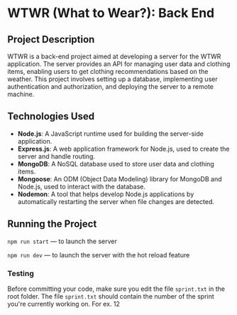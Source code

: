 # WTWR (What to Wear?): Back End

## Project Description

WTWR is a back-end project aimed at developing a server for the WTWR application. The server provides an API for managing user data and clothing items, enabling users to get clothing recommendations based on the weather. This project involves setting up a database, implementing user authentication and authorization, and deploying the server to a remote machine.

## Technologies Used

- **Node.js**: A JavaScript runtime used for building the server-side application.
- **Express.js**: A web application framework for Node.js, used to create the server and handle routing.
- **MongoDB**: A NoSQL database used to store user data and clothing items.
- **Mongoose**: An ODM (Object Data Modeling) library for MongoDB and Node.js, used to interact with the database.
- **Nodemon**: A tool that helps develop Node.js applications by automatically restarting the server when file changes are detected.

## Running the Project

`npm run start` — to launch the server

`npm run dev` — to launch the server with the hot reload feature

### Testing

Before committing your code, make sure you edit the file `sprint.txt` in the root folder. The file `sprint.txt` should contain the number of the sprint you're currently working on. For ex. 12
